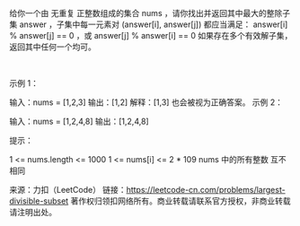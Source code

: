 给你一个由 无重复 正整数组成的集合 nums ，请你找出并返回其中最大的整除子集 answer ，子集中每一元素对 (answer[i], answer[j]) 都应当满足：
answer[i] % answer[j] == 0 ，或
answer[j] % answer[i] == 0
如果存在多个有效解子集，返回其中任何一个均可。

 

示例 1：

输入：nums = [1,2,3]
输出：[1,2]
解释：[1,3] 也会被视为正确答案。
示例 2：

输入：nums = [1,2,4,8]
输出：[1,2,4,8]
 

提示：

1 <= nums.length <= 1000
1 <= nums[i] <= 2 * 109
nums 中的所有整数 互不相同

来源：力扣（LeetCode）
链接：https://leetcode-cn.com/problems/largest-divisible-subset
著作权归领扣网络所有。商业转载请联系官方授权，非商业转载请注明出处。